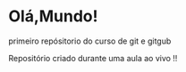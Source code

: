 # Olá,Mundo!
 primeiro repósitorio do curso de git e gitgub
 
 Repositório criado durante uma aula ao vivo !!
